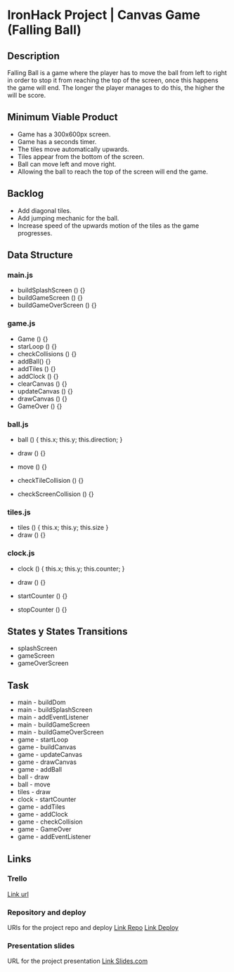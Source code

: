 # IronHack Project | Canvas Game (Falling Ball)

## Description

Falling Ball is a game where the player has to move the ball from left to right in order to stop it from reaching the top of the screen, once this happens the game will end. The longer the player manages to do this, the higher the will be score.

## Minimum Viable Product

- Game has a 300x600px screen.
- Game has a seconds timer.
- The tiles move automatically upwards.
- Tiles appear from the bottom of the screen.
- Ball can move left and move right.
- Allowing the ball to reach the top of the screen will end the game.

## Backlog

- Add diagonal tiles.
- Add jumping mechanic for the ball.
- Increase speed of the upwards motion of the tiles as the game progresses.

## Data Structure

### main.js

- buildSplashScreen () {}
- buildGameScreen () {}
- buildGameOverScreen () {}

### game.js

- Game () {}
- starLoop () {}
- checkCollisions () {}
- addBall() {}
- addTiles () {}
- addClock () {}
- clearCanvas () {}
- updateCanvas () {}
- drawCanvas () {}
- GameOver () {}

### ball.js 

- ball () {
    this.x;
    this.y;
    this.direction;
}

- draw () {}
- move () {}
- checkTileCollision () {}
- checkScreenCollision () {}

### tiles.js 

- tiles () {
    this.x;
    this.y;
    this.size
}
- draw () {}

### clock.js
- clock () {
    this.x;
    this.y;
    this.counter;
}

- draw () {}
- startCounter () {}
- stopCounter () {}

## States y States Transitions

- splashScreen
- gameScreen
- gameOverScreen

## Task

- main - buildDom
- main - buildSplashScreen
- main - addEventListener
- main - buildGameScreen
- main - buildGameOverScreen
- game - startLoop
- game - buildCanvas
- game - updateCanvas
- game - drawCanvas
- game - addBall
- ball - draw
- ball - move
- tiles - draw
- clock - startCounter
- game - addTiles
- game - addClock
- game - checkCollision
- game - GameOver
- game - addEventListener

## Links

### Trello
[Link url](https://trello.com/b/h4hj6kRy)

### Repository and deploy
URls for the project repo and deploy
[Link Repo](https://github.com/SantAndresP/ironhack-canvas-game-project)
[Link Deploy]()

### Presentation slides
URL for the project presentation
[Link Slides.com]()
